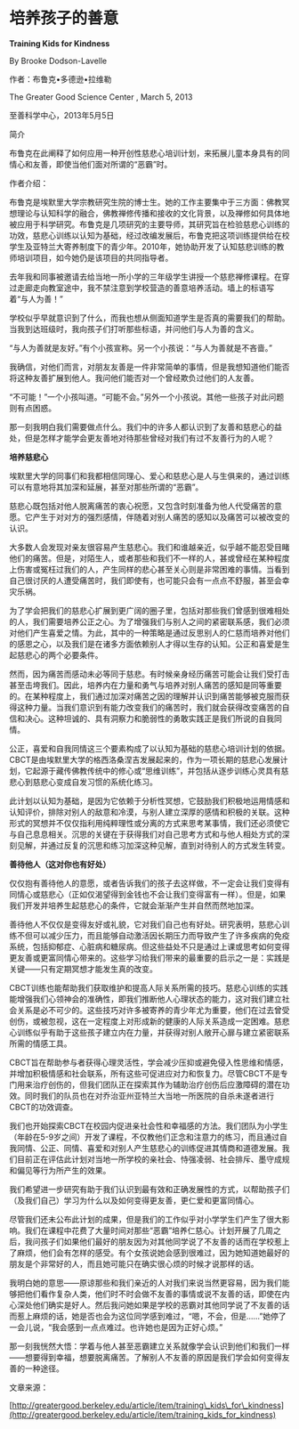 # 培养孩子的善意

**Training Kids for Kindness**

By Brooke Dodson-Lavelle

作者：布鲁克•多德逊•拉维勒

The Greater Good Science Center , March 5, 2013

至善科学中心，2013年5月5日

简介

布鲁克在此阐释了如何应用一种开创性慈悲心培训计划，来拓展儿童本身具有的同情心和友善，即使当他们面对所谓的“恶霸”时。

作者介绍：

布鲁克是埃默里大学宗教研究生院的博士生。她的工作主要集中于三方面：佛教冥想理论与认知科学的融合，佛教禅修传播和接收的文化背景，以及禅修如何具体地被应用于科学研究。布鲁克是几项研究的主要导师，其研究旨在检验慈悲心训练的功效，慈悲心训练以认知为基础，经过改编发展后，布鲁克把这项训练提供给在校学生及亚特兰大寄养制度下的青少年。2010年，她协助开发了认知慈悲训练的教师培训项目，如今她仍是该项目的共同指导者。

去年我和同事被邀请去给当地一所小学的三年级学生讲授一个慈悲禅修课程。在穿过走廊走向教室途中，我不禁注意到学校营造的善意培养活动。墙上的标语写着“与人为善！”

学校似乎早就意识到了什么，而我也想从侧面知道学生是否真的需要我们的帮助。当我到达班级时，我向孩子们打听那些标语，并问他们与人为善的含义。

“与人为善就是友好。”有个小孩宣称。另一个小孩说：“与人为善就是不吝啬。”

我确信，对他们而言，对朋友友善是一件非常简单的事情，但是我想知道他们能否将这种友善扩展到他人。我问他们能否对一个曾经欺负过他们的人友善。

“不可能！”一个小孩叫道。“可能不会。”另外一个小孩说。其他一些孩子对此问题则有点困惑。

那一刻我明白我们需要做点什么。我们中的许多人都认识到了友善和慈悲心的益处，但是怎样才能学会更友善地对待那些曾经对我们有过不友善行为的人呢？

**培养慈悲心**

埃默里大学的同事们和我都相信同理心、爱心和慈悲心是人与生俱来的，通过训练可以有意地将其加深和延展，甚至对那些所谓的“恶霸”。

慈悲心既包括对他人脱离痛苦的衷心祝愿，又包含时刻准备为他人代受痛苦的意愿。它产生于对对方的强烈感情，伴随着对别人痛苦的感知以及痛苦可以被改变的认识。

大多数人会发现对亲友很容易产生慈悲心。我们和谁越亲近，似乎越不能忍受目睹他们的痛苦。但是，对陌生人，或者那些和我们不一样的人，甚或曾经在某种程度上伤害或冤枉过我们的人，产生同样的悲心甚至关心则是非常困难的事情。当看到自己很讨厌的人遭受痛苦时，我们即使有，也可能只会有一点点不舒服，甚至会幸灾乐祸。

为了学会把我们的慈悲心扩展到更广阔的圈子里，包括对那些我们曾感到很难相处的人，我们需要培养公正之心。为了增强我们与别人之间的紧密联系感，我们必须对他们产生喜爱之情。为此，其中的一种策略是通过反思别人的仁慈而培养对他们的感恩之心，以及我们是在诸多方面依赖别人才得以生存的认知。公正和喜爱是生起慈悲心的两个必要条件。

然而，因为痛苦而感动未必等同于慈悲。有时候亲身经历痛苦可能会让我们受打击甚至击垮我们。因此，培养内在力量和勇气与培养对别人痛苦的感知是同等重要的。在某种程度上，我们通过加深对痛苦之因的理解并认识到痛苦能够被克服而获得这种力量。当我们意识到有能力改变我们的痛苦时，我们就会获得改变痛苦的自信和决心。这种坦诚的、具有洞察力和脆弱性的勇敢实践正是我们所说的自我同情。

公正，喜爱和自我同情这三个要素构成了以认知为基础的慈悲心培训计划的依据。CBCT是由埃默里大学的格西洛桑涅吉发展起来的，作为一项长期的慈悲心发展计划，它起源于藏传佛教传统中的修心或“思维训练”，并包括从逐步训练心灵具有慈悲心到慈悲心变成自发习惯的系统化练习。

此计划以认知为基础，是因为它依赖于分析性冥想，它鼓励我们积极地运用情感和认知评价，排除对别人的敌意和冷漠，与别人建立深厚的感情和积极的关联。这种形式的冥想并不仅仅指利用纯粹理性或分离的方式来思考某事情，我们还必须使它与自己息息相关。沉思的关键在于获得我们对自己思考方式和与他人相处方式的深刻见解，并通过反复的沉思和练习加深这种见解，直到对待别人的方式发生转变。

**善待他人（这对你也有好处）**

仅仅抱有善待他人的意愿，或者告诉我们的孩子去这样做，不一定会让我们变得有同情心或慈悲心（正如仅渴望得到金钱也不会让我们变得富有一样）。但是，如果我们开发并培养生起慈悲心的条件，它就会渐渐产生并自然而然地加深。

善待他人不仅仅是变得友好或礼貌，它对我们自己也有好处。研究表明，慈悲心训练不但可以减少压力，而且能够自动激活因长期压力而导致产生了许多疾病的免疫系统，包括抑郁症、心脏病和糖尿病。但这些益处不只是通过上课或思考如何变得更友善或更富同情心带来的。这些学习给我们带来的最重要的启示之一是：实践是关键——只有定期冥想才能发生真的改变。

CBCT训练也能帮助我们获取维护和提高人际关系所需的技巧。慈悲心训练的实践能增强我们心领神会的准确性，即我们推断他人心理状态的能力，这对我们建立社会关系是必不可少的。这些技巧对许多被寄养的青少年尤为重要，他们在过去曾受创伤，或被忽视，这在一定程度上对形成新的健康的人际关系造成一定困难。慈悲心训练似乎有助于这些孩子建立内在力量，并获得对别人敞开心扉与建立紧密联系所需的情感工具。

CBCT旨在帮助参与者获得心理灵活性，学会减少压抑或避免侵入性思维和情感，并增加积极情感和社会联系，所有这些可促进应对力和恢复力。尽管CBCT不是专门用来治疗创伤的，但我们团队正在探索其作为辅助治疗创伤后应激障碍的潜在功效。同时我们的队员也在对乔治亚州亚特兰大当地一所医院的自杀未遂者进行CBCT的功效调查。

我们也开始探索CBCT在校园内促进亲社会性和幸福感的方法。我们团队为小学生（年龄在5-9岁之间）开发了课程，不仅教他们正念和注意力的练习，而且通过自我同情、公正、同情、喜爱和对别人产生慈悲心的训练促进其情商和道德发展。我们目前正在评估此计划对当地一所学校的亲社会、恃强凌弱、社会排斥、墨守成规和偏见等行为所产生的效果。

我们希望进一步研究有助于我们认识到最有效和正确发展性的方式，以帮助孩子们（及我们自己）学习为什么以及如何变得更友善，更仁爱和更富同情心。

尽管我们还未公布此计划的成果，但是我们的工作似乎对小学学生们产生了很大影响。我们在课程中花费了大量时间对那些“恶霸”培养仁慈心。计划开展了几周之后，我问孩子们如果他们最好的朋友因为对其他同学说了不友善的话而在学校惹上了麻烦，他们会有怎样的感受。有个女孩说她会感到很难过，因为她知道她最好的朋友是个非常好的人，而且她可能只在确实很心烦的时候才说那样的话。

我明白她的意思——原谅那些和我们亲近的人对我们来说当然更容易，因为我们能够把他们看作复杂人类，他们时不时会做不友善的事情或说不友善的话，即使在内心深处他们确实是好人。然后我问她如果是学校的恶霸对其他同学说了不友善的话而惹上麻烦的话，她是否也会为这位同学感到难过，“嗯，不会，但是……”她停了一会儿说，“我会感到一点点难过。也许她也是因为正好心烦。”

那一刻我恍然大悟：学着与他人甚至恶霸建立关系就像学会认识到他们和我们一样——想要得到幸福，想要脱离痛苦。了解别人不友善的原因是我们学会如何变得友善的一种途径。

文章来源：

[http://greatergood.berkeley.edu/article/item/training\_kids\_for\_kindness](http://greatergood.berkeley.edu/article/item/training_kids_for_kindness)

